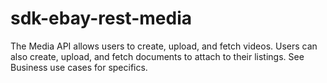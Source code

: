 # sdk-ebay-rest-media
The Media API allows users to create, upload, and fetch videos. Users can also create, upload, and fetch documents to attach to their listings. See Business use cases for specifics.
